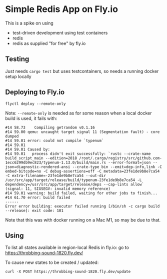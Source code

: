 # Simple Redis App on Fly.io

This is a spike on using
* test-driven development using test containers
* redis
* redis as supplied "for free" by fly.io

## Testing

Just needs `cargo test` but uses testcontainers, so needs 
a running docker setup locally

## Deploying to Fly.io

`flyctl deploy --remote-only`

Note: `--remote-only` is needed as for some reason when a local 
docker build is used, it fails with:

```text
#14 58.73    Compiling getrandom v0.1.16
#14 59.00 qemu: uncaught target signal 11 (Segmentation fault) - core dumped
#14 59.01 error: could not compile `typenum`
#14 59.01
#14 59.01 Caused by:
#14 59.01   process didn't exit successfully: `rustc --crate-name build_script_main --edition=2018 /root/.cargo/registry/src/github.com-1ecc6299db9ec823/typenum-1.13.0/build/main.rs --error-format=json --json=diagnostic-rendered-ansi --crate-type bin --emit=dep-info,link -C embed-bitcode=no -C debug-assertions=off -C metadata=23fe1de9b8e7ca54 -C extra-filename=-23fe1de9b8e7ca54 --out-dir /usr/src/app/target/release/build/typenum-23fe1de9b8e7ca54 -L dependency=/usr/src/app/target/release/deps --cap-lints allow` (signal: 11, SIGSEGV: invalid memory reference)
#14 59.01 warning: build failed, waiting for other jobs to finish...
#14 61.70 error: build failed
------
Error error building: executor failed running [/bin/sh -c cargo build --release]: exit code: 101
```

Note that this was with docker running on a Mac M1, so may be due to that. 

## Using

To list all states available in region-local Redis in fly.io: go to https://throbbing-sound-1820.fly.dev/

To cause new states to be created / updated:

    curl -X POST https://throbbing-sound-1820.fly.dev/update

